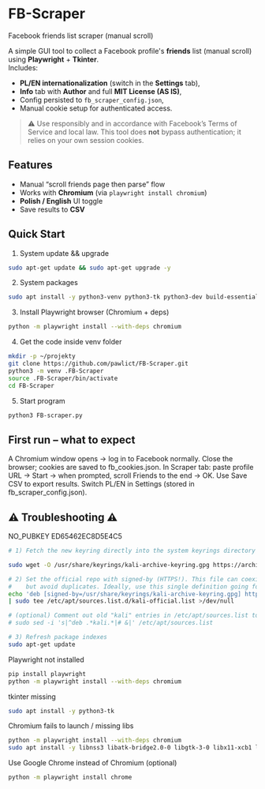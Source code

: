 # FB-Scraper
Facebook friends list scraper (manual scroll)

A simple GUI tool to collect a Facebook profile's **friends** list (manual scroll) using **Playwright** + **Tkinter**.  
Includes:
- **PL/EN internationalization** (switch in the **Settings** tab),
- **Info** tab with **Author** and full **MIT License (AS IS)**,
- Config persisted to `fb_scraper_config.json`,
- Manual cookie setup for authenticated access.

> ⚠️ Use responsibly and in accordance with Facebook’s Terms of Service and local law. This tool does **not** bypass authentication; it relies on your own session cookies.

## Features
- Manual “scroll friends page then parse” flow
- Works with **Chromium** (via `playwright install chromium`)
- **Polish / English** UI toggle
- Save results to **CSV**

## Quick Start
1) System update && upgrade
```bash 
sudo apt-get update && sudo apt-get upgrade -y
```
2) System packages
```bash 
sudo apt install -y python3-venv python3-tk python3-dev build-essential
```
3) Install Playwright browser (Chromium + deps)
```bash 
python -m playwright install --with-deps chromium
```
4) Get the code inside venv folder
```bash
mkdir -p ~/projekty
git clone https://github.com/pawlict/FB-Scraper.git
python3 -m venv .FB-Scraper   
source .FB-Scraper/bin/activate
cd FB-Scraper 
```
5) Start program
```bash 
python3 FB-scraper.py
```

## First run – what to expect
A Chromium window opens → log in to Facebook normally.
Close the browser; cookies are saved to fb_cookies.json.
In Scraper tab: paste profile URL → Start → when prompted, scroll Friends to the end → OK.
Use Save CSV to export results.
Switch PL/EN in Settings (stored in fb_scraper_config.json).

##  ⚠️ Troubleshooting ⚠️ 

NO_PUBKEY ED65462EC8D5E4C5
```bash
# 1) Fetch the new keyring directly into the system keyrings directory

sudo wget -O /usr/share/keyrings/kali-archive-keyring.gpg https://archive.kali.org/archive-keyring.gpg

# 2) Set the official repo with signed-by (HTTPS!). This file can coexist with others,
#    but avoid duplicates. Ideally, use this single definition going forward.
echo 'deb [signed-by=/usr/share/keyrings/kali-archive-keyring.gpg] https://http.kali.org/kali kali-rolling main non-free non-free-firmware contrib' \
| sudo tee /etc/apt/sources.list.d/kali-official.list >/dev/null

# (optional) Comment out old "kali" entries in /etc/apt/sources.list to avoid duplicates:
# sudo sed -i 's|^deb .*kali.*|# &|' /etc/apt/sources.list

# 3) Refresh package indexes
sudo apt-get update
```

Playwright not installed
```bash
pip install playwright
python -m playwright install --with-deps chromium
```

tkinter missing
```bash
sudo apt install -y python3-tk
```

Chromium fails to launch / missing libs
```bash
python -m playwright install --with-deps chromium
sudo apt install -y libnss3 libatk-bridge2.0-0 libgtk-3-0 libx11-xcb1 libxcomposite1 libxdamage1 libxrandr2 libasound2 libxshmfence1 libgbm1
```

Use Google Chrome instead of Chromium (optional)

```bash
python -m playwright install chrome
```
